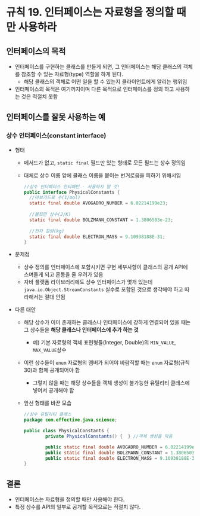 # 규칙 19. 인터페이스는 자료형을 정의할 때만 사용하라

## 인터페이스의 목적

- 인터페이스를 구현하는 클래스를 만들게 되면, 그 인터페이스는 해당 클래스의 객체를 참조할 수 있는 자료형(type) 역할을 하게 된다.
  - 해당 클래스의 객체로 어떤 일을 할 수 있는지 클라이언트에게 알리는 행위임
- 인터페이스의 목적은 여기까지이며 다른 목적으로 인터페이스를 정의 하고 사용하는 것은 적절치 못함

## 인터페이스를 잘못 사용하는 예

### 상수 인터페이스(constant interface)

- 형태

  - 메서드가 없고, ```static final``` 필드만 있는 형태로 모든 필드는 상수 정의임

  - 대체로 상수 이름 앞에 클래스 이름을 붙이는 번거로움을 피하기 위해서임

    ```java
    //상수 인터페이스 안티패턴 - 사용하지 말 것!
    public interface PhysicalConstants {
      //아보가드로 수(1/mol)
      static final double AVOGADRO_NUMBER = 6.02214199e23;
      
      //볼쯔만 상수(J/K)
      static final double BOLZMANN_CONSTANT = 1.3806503e-23;
      
      //전자 질량(kg)
      static final double ELECTRON_MASS = 9.10938188E-31;
    }
    ```

- 문제점

  - 상수 정의를 인터페이스에 포함시키면 구현 세부사항이 클래스의 공개 API에 스며들게 되고 혼동을 줄 우려가 있음
  - 자바 플랫폼 라이브러리에도 상수 인터페이스가 몇개 있는데 ```java.io.Object.StreamConstants``` 실수로 포함된 것으로 생각해야 하고 따라해서는 절대 안됨

- 다른 대안

  - 해당 상수가 이미 존재하는 클래스나 인터페이스에 강하게 연결되어 있을 때는 그 상수들을 **해당 클래스나 인터페이스에 추가 하는 것**

    - 예) 기본 자료형의 객체 표현형들(Integer, Double)의 ```MIN_VALUE```, ```MAX_VALUE```상수

  - 이런 상수들이 ```enum``` 자료형의 멤버가 되어야 바람직할 때는 ```enum``` 자료형(규칙 30)과 함께 공개되어야 함

    - 그렇지 않을 때는 해당 상수들을 객체 생성이 불가능한 유틸리티 클래스에 넣어서 공개해야 함

  - 앞선 형태를 바꾼 모습

    ```java
    //상수 유틸리티 클래스
    package com.effective.java.science;
    
    public class PhysicalConstants {
    		private PhysicalConstants() {  } //객체 생성을 막음
    
    		public static final double AVOGADRO_NUMBER = 6.02214199e23;
    		public static final double BOLZMANN_CONSTANT = 1.3806503e-23;
    		public static final double ELECTRON_MASS = 9.10938188E-31;
    }
    ```

## 결론

- 인터페이스는 자료형을 정의할 때만 사용해야 한다.
- 특정 상수를 API의 일부로 공개할 목적으로는 적절치 않다.